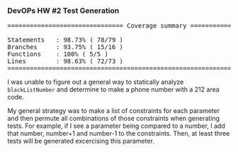 ### DevOPs HW #2 Test Generation


<pre>
=============================== Coverage summary ===============================

Statements   : 98.73% ( 78/79 )
Branches     : 93.75% ( 15/16 )
Functions    : 100% ( 5/5 )
Lines        : 98.63% ( 72/73 )
================================================================================
</pre>

I was unable to figure out a general way to statically analyze `blackListNumber` and determine to make a phone number with a 212 area code.

My general strategy was to make a list of constraints for each parameter and then permute all combinations of those constraints when generating tests.
For example, if I see a parameter being compared to a number, I add that number, number+1 and number-1 to the constraints.
Then, at least three tests will be generated excercising this parameter.